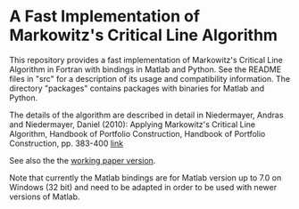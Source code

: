 A Fast Implementation of Markowitz's Critical Line Algorithm
============================================================

This repository provides a fast implementation of Markowitz's Critical Line Algorithm 
in Fortran with bindings in Matlab and Python. See the README files in "src" for a 
description of its usage and compatibility information. The directory "packages" 
contains packages with binaries for Matlab and Python.

The details of the algorithm are described in detail in
Niedermayer, Andras and Niedermayer, Daniel (2010): Applying Markowitz's Critical Line 
Algorithm, Handbook of Portfolio Construction, Handbook of Portfolio Construction, 
pp. 383-400 [link](http://link.springer.com/chapter/10.1007/978-0-387-77439-8_12)

See also the the [working paper version](http://ideas.repec.org/p/ube/dpvwib/dp0701.html).

Note that currently the Matlab bindings are for Matlab version up to 7.0 on Windows 
(32 bit) and need to be adapted in order to be used with newer versions of Matlab.
